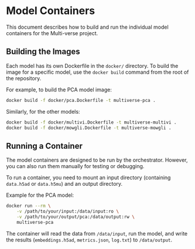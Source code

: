 # Model Containers

This document describes how to build and run the individual model containers for the Multi-verse project.

## Building the Images

Each model has its own Dockerfile in the `docker/` directory. To build the image for a specific model, use the `docker build` command from the root of the repository.

For example, to build the PCA model image:
```bash
docker build -f docker/pca.Dockerfile -t multiverse-pca .
```

Similarly, for the other models:
```bash
docker build -f docker/multivi.Dockerfile -t multiverse-multivi .
docker build -f docker/mowgli.Dockerfile -t multiverse-mowgli .
```

## Running a Container

The model containers are designed to be run by the orchestrator. However, you can also run them manually for testing or debugging.

To run a container, you need to mount an input directory (containing `data.h5ad` or `data.h5mu`) and an output directory.

Example for the PCA model:
```bash
docker run --rm \
    -v /path/to/your/input:/data/input:ro \
    -v /path/to/your/output/pca:/data/output:rw \
    multiverse-pca
```

The container will read the data from `/data/input`, run the model, and write the results (`embeddings.h5ad`, `metrics.json`, `log.txt`) to `/data/output`.
